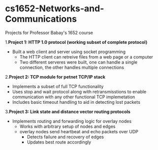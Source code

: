 # cs1652-Networks-and-Communications
Projects for Professor Babay's 1652 course

1.**Project 1: HTTP 1.0 protocol (working subset of complete protocol)**
  - Built a web client and server using socket programming
    - The HTTP client can retreive files from a web page or a computer 
    - Two different serveres were built, one can handle a single connection, the other handles multiple connections
  
2.**Project 2: TCP module for petnet TCP/IP stack**
  - Implements a subset of full TCP functionality
  - Uses stop and wait protocol along with retransmisstions to enable communication with any other functional TCP implemetation
  - Includes basic timeout handling to aid in detecting lost packets

3.**Project 3: Link state and distance vector routing protocols**
  - Implements routing and forwarding logic for overlay nodes
    - Works with arbitrary setup of nodes and edges
    - overlay nodes send heartbeat and echo packets over UDP
      - Detects failure and recovery of edges
      - Updates best route accordingly
